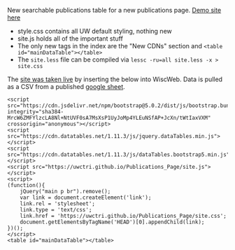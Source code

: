 New searchable publications table for a new publications page. [Demo site here](https://uwctri.github.io/Publications_Page/)

* style.css contains all UW default styling, nothing new
* site.js holds all of the important stuff
* The only new tags in the index are the "New CDNs" section and `<table id="mainDataTable"></table>`
* The `site.less` file can be compiled via `lessc -ru=all site.less -x > site.css`

The [site was taken live](https://ctri.wisc.edu/researchers/uw-ctri-research-papers/) by inserting the below into WiscWeb. Data is pulled as a CSV from a published [google sheet](https://docs.google.com/spreadsheets/d/e/2PACX-1vT6OITFMbQ5y4dDwRdcPZCoMY6Kp2lGyBZb8kS8hKVCyIq6ItYBXQR-rUByrClzUwEFum7FPCd-L0ya/pub?gid=1937609001&single=true&output=csv).

```
<script src="https://cdn.jsdelivr.net/npm/bootstrap@5.0.2/dist/js/bootstrap.bundle.min.js" integrity="sha384-MrcW6ZMFYlzcLA8Nl+NtUVF0sA7MsXsP1UyJoMp4YLEuNSfAP+JcXn/tWtIaxVXM" crossorigin="anonymous"></script>
<script src="https://cdn.datatables.net/1.11.3/js/jquery.dataTables.min.js"></script>
<script src="https://cdn.datatables.net/1.11.3/js/dataTables.bootstrap5.min.js"></script>
<script src="https://uwctri.github.io/Publications_Page/site.js"></script>
<script>
(function(){
    jQuery("main p br").remove();
    var link = document.createElement('link'); 
    link.rel = 'stylesheet'; 
    link.type = 'text/css';
    link.href = 'https://uwctri.github.io/Publications_Page/site.css'; 
    document.getElementsByTagName('HEAD')[0].appendChild(link); 
})();
</script>
<table id="mainDataTable"></table>
```
